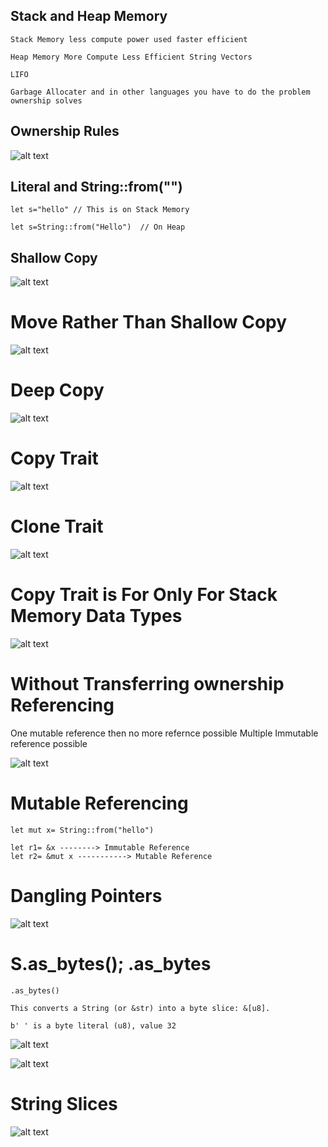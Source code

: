 ## Stack and Heap Memory

    Stack Memory less compute power used faster efficient 

    Heap Memory More Compute Less Efficient String Vectors 

    LIFO

    Garbage Allocater and in other languages you have to do the problem ownership solves


## Ownership Rules 

![alt text](image.png)

## Literal and String::from("")

    let s="hello" // This is on Stack Memory

    let s=String::from("Hello")  // On Heap


## Shallow Copy 

![alt text](image-1.png)

# Move Rather Than Shallow Copy

![alt text](image-2.png)

# Deep Copy

![alt text](image-3.png)


# Copy Trait

![alt text](image-4.png)

# Clone Trait

![alt text](image-5.png)

# Copy Trait is For Only For Stack Memory Data Types

![alt text](image-6.png)



# Without Transferring ownership Referencing

One mutable reference then no more refernce possible
Multiple Immutable reference possible

![alt text](image-7.png)

# Mutable Referencing

    let mut x= String::from("hello")

    let r1= &x --------> Immutable Reference
    let r2= &mut x -----------> Mutable Reference 

# Dangling Pointers

![alt text](image-8.png)


# S.as_bytes(); .as_bytes

    .as_bytes()
    
    This converts a String (or &str) into a byte slice: &[u8].

    b' ' is a byte literal (u8), value 32

![alt text](image-9.png)


![alt text](image-10.png)

# String Slices

![alt text](image-11.png)
